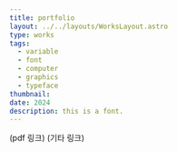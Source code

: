 ```yaml
---
title: portfolio
layout: ../../layouts/WorksLayout.astro
type: works
tags:
  - variable
  - font
  - computer
  - graphics
  - typeface
thumbnail: 
date: 2024
description: this is a font.
---
```


(pdf 링크)
(기타 링크)